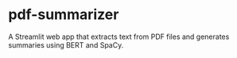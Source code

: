 # pdf-summarizer
A Streamlit web app that extracts text from PDF files and generates summaries using BERT and SpaCy.
